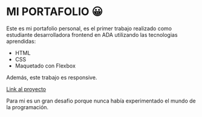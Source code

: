# MI PORTAFOLIO 😀

Este es mi portafolio personal, es el primer trabajo realizado como estudiante desarrolladora frontend en ADA utilizando las tecnologias aprendidas:

- HTML
- CSS
- Maquetado con Flexbox

Además, este trabajo es responsive.

[Link al proyecto](https://sofiabernabeicejas.github.io/Portfolio/)

Para mi es un gran desafio porque nunca había experimentado el mundo de la programación.
